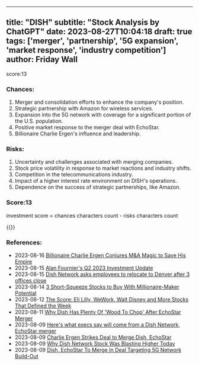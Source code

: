 
---
title: "DISH"
subtitle: "Stock Analysis by ChatGPT"
date: 2023-08-27T10:04:18
draft: true
tags: ['merger', 'partnership', '5G expansion', 'market response', 'industry competition']
author: Friday Wall
---

score:13
### Chances:
1. Merger and consolidation efforts to enhance the company's position.
2. Strategic partnership with Amazon for wireless services.
3. Expansion into the 5G network with coverage for a significant portion of the U.S. population.
4. Positive market response to the merger deal with EchoStar.
5. Billionaire Charlie Ergen's influence and leadership.
### Risks:
1. Uncertainty and challenges associated with merging companies.
2. Stock price volatility in response to market reactions and industry shifts.
3. Competition in the telecommunications industry.
4. Impact of a higher interest rate environment on DISH's operations.
5. Dependence on the success of strategic partnerships, like Amazon.
### Score:13
investment score = chances characters count - risks characters count

{{<tradingview symbol="NASDAQ:DISH">}}
### References:
- 2023-08-16 [Billionaire Charlie Ergen Conjures M&A Magic to Save His Empire](https://finance.yahoo.com/news/billionaire-charlie-ergen-conjures-m-090000636.html?.tsrc=rss)
- 2023-08-15 [Alan Fournier's Q2 2023 Investment Update](https://finance.yahoo.com/news/alan-fourniers-q2-2023-investment-205220740.html?.tsrc=rss)
- 2023-08-15 [Dish Network asks employees to relocate to Denver after 3 offices close](https://finance.yahoo.com/m/78f4bfc1-6433-3afe-b7a4-9c7fd894582b/dish-network-asks-employees.html?.tsrc=rss)
- 2023-08-14 [3 Short-Squeeze Stocks to Buy With Millionaire-Maker Potential](https://finance.yahoo.com/news/3-short-squeeze-stocks-buy-140748249.html?.tsrc=rss)
- 2023-08-12 [The Score: Eli Lilly, WeWork, Walt Disney and More Stocks That Defined the Week](https://finance.yahoo.com/m/80aae587-e216-3e03-9ef7-007a8209be17/the-score%3A-eli-lilly%2C-wework%2C.html?.tsrc=rss)
- 2023-08-11 [Why Dish Has Plenty Of 'Wood To Chop' After EchoStar Merger](https://finance.yahoo.com/m/6b86def0-08a1-3b74-a970-b42e1fe915f7/why-dish-has-plenty-of-%27wood.html?.tsrc=rss)
- 2023-08-09 [Here's what execs say will come from a Dish Network, EchoStar merger](https://finance.yahoo.com/m/e6d0498c-44e4-3f60-977a-43add384e6e1/here%27s-what-execs-say-will.html?.tsrc=rss)
- 2023-08-09 [Charlie Ergen Strikes Deal to Merge Dish, EchoStar](https://finance.yahoo.com/m/97cf0be6-9bae-3b99-97c8-45ab45b78172/charlie-ergen-strikes-deal-to.html?.tsrc=rss)
- 2023-08-09 [Why Dish Network Stock Was Blasting Higher Today](https://finance.yahoo.com/m/f07a825c-eb4f-3fa7-82f9-5e2bd569a6bb/why-dish-network-stock-was.html?.tsrc=rss)
- 2023-08-09 [Dish, EchoStar To Merge In Deal Targeting 5G Network Build-Out](https://finance.yahoo.com/m/d4693636-cc68-3a89-b5de-fdb318d93fb6/dish%2C-echostar-to-merge-in.html?.tsrc=rss)


                